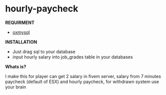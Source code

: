 # hourly-paycheck
**REQUIRMENT**
- [oxmysql](https://github.com/overextended/oxmysql)

**INSTALLATION**
- Just drag sql to your database
- input hourly salary into job_grades table in your databases

**Whats is?**

I make this for player can get 2 salary in fivem server, salary from 7 minutes paycheck (default of ESX) and hourly paycheck, for withdrawn system use your brain
